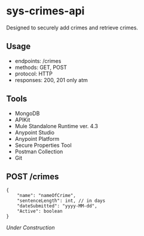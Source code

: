# sys-crimes-api
Designed to securely add crimes and retrieve crimes. 
## Usage
- endpoints: /crimes
- methods: GET, POST
- protocol: HTTP
- responses: 200, 201 only atm

## Tools
- MongoDB
- APIKit
- Mule Standalone Runtime ver. 4.3
- Anypoint Studio
- Anypoint Platform
- Secure Properties Tool
- Postman Collection
- Git
  
## POST /crimes
```
{
    "name": "nameOfCrime",
    "sentenceLength": int, // in days
    "dateSubmitted": "yyyy-MM-dd",
    "Active": boolean
}
```
_Under Construction_
